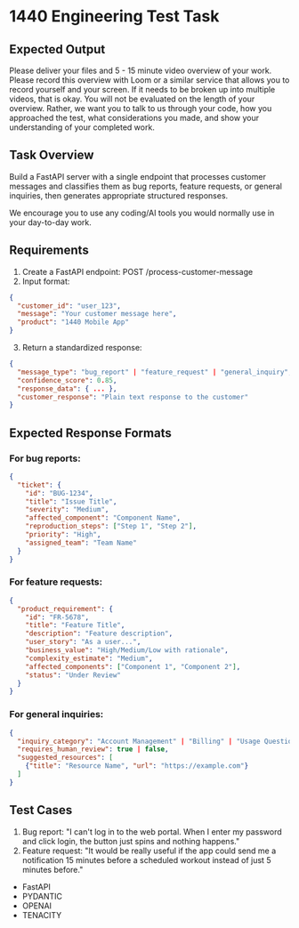 # 1440 Engineering Test Task

## Expected Output
Please deliver your files and 5 - 15 minute video overview of your work. Please record this overview with Loom or a similar service that allows you to record yourself and your screen. If it needs to be broken up into multiple videos, that is okay. You will not be evaluated on the length of your overview. Rather, we want you to talk to us through your code, how you approached the test, what considerations you made, and show your understanding of your completed work.

## Task Overview
Build a FastAPI server with a single endpoint that processes customer messages and classifies them as bug reports, feature requests, or general inquiries, then generates appropriate structured responses.

We encourage you to use any coding/AI tools you would normally use in your day-to-day work.

## Requirements
1. Create a FastAPI endpoint: POST /process-customer-message
2. Input format:
```json
{
  "customer_id": "user_123",
  "message": "Your customer message here",
  "product": "1440 Mobile App"
}
```
3. Return a standardized response:
```json
{
  "message_type": "bug_report" | "feature_request" | "general_inquiry",
  "confidence_score": 0.85,
  "response_data": { ... },
  "customer_response": "Plain text response to the customer"
}
```

## Expected Response Formats

### For bug reports:
```json
{
  "ticket": {
    "id": "BUG-1234",
    "title": "Issue Title",
    "severity": "Medium",
    "affected_component": "Component Name",
    "reproduction_steps": ["Step 1", "Step 2"],
    "priority": "High",
    "assigned_team": "Team Name"
  }
}
```

### For feature requests:
```json
{
  "product_requirement": {
    "id": "FR-5678",
    "title": "Feature Title",
    "description": "Feature description",
    "user_story": "As a user...",
    "business_value": "High/Medium/Low with rationale",
    "complexity_estimate": "Medium",
    "affected_components": ["Component 1", "Component 2"],
    "status": "Under Review"
  }
}
```

### For general inquiries:
```json
{
  "inquiry_category": "Account Management" | "Billing" | "Usage Question" | "Other",
  "requires_human_review": true | false,
  "suggested_resources": [
    {"title": "Resource Name", "url": "https://example.com"}
  ]
}
```

## Test Cases
1. Bug report: "I can't log in to the web portal. When I enter my password and click login, the button just spins and nothing happens."
2. Feature request: "It would be really useful if the app could send me a notification 15 minutes before a scheduled workout instead of just 5 minutes before."

- FastAPI
- PYDANTIC
- OPENAI
- TENACITY